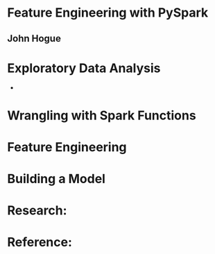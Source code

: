 # Feature Engineering with PySpark
## John Hogue

# Exploratory Data Analysis
- 


# Wrangling with Spark Functions

# Feature Engineering

# Building a Model

# Research:

# Reference:
